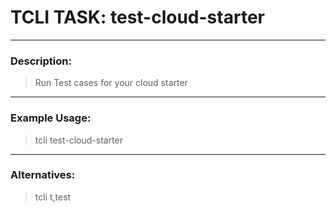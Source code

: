 # TCLI TASK: test-cloud-starter

---
### Description:
> Run Test cases for your cloud starter

---
### Example Usage:
> tcli test-cloud-starter

---
### Alternatives:
> tcli t,test
